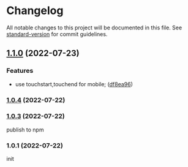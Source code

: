 # Changelog

All notable changes to this project will be documented in this file. See [standard-version](https://github.com/conventional-changelog/standard-version) for commit guidelines.

## [1.1.0](https://github.com/xu3927/morse-passwd/compare/v1.0.4...v1.1.0) (2022-07-23)


### Features

* use touchstart,touchend for mobile; ([df8ea96](https://github.com/xu3927/morse-passwd/commit/df8ea9644a9f7ad732ba55350ac7d80e437984af))

### [1.0.4](https://github.com/xu3927/morse-passwd/compare/v1.0.3...v1.0.4) (2022-07-22)

### [1.0.3](https://github.com/xu3927/morse-passwd/compare/v1.0.1...v1.0.3) (2022-07-22)

publish to npm

### 1.0.1 (2022-07-22)

init